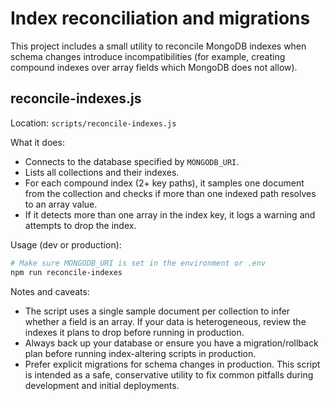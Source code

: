 # Index reconciliation and migrations

This project includes a small utility to reconcile MongoDB indexes when schema changes introduce incompatibilities (for example, creating compound indexes over array fields which MongoDB does not allow).

## reconcile-indexes.js

Location: `scripts/reconcile-indexes.js`

What it does:
- Connects to the database specified by `MONGODB_URI`.
- Lists all collections and their indexes.
- For each compound index (2+ key paths), it samples one document from the collection and checks if more than one indexed path resolves to an array value.
- If it detects more than one array in the index key, it logs a warning and attempts to drop the index.

Usage (dev or production):

```bash
# Make sure MONGODB_URI is set in the environment or .env
npm run reconcile-indexes
```

Notes and caveats:
- The script uses a single sample document per collection to infer whether a field is an array. If your data is heterogeneous, review the indexes it plans to drop before running in production.
- Always back up your database or ensure you have a migration/rollback plan before running index-altering scripts in production.
- Prefer explicit migrations for schema changes in production. This script is intended as a safe, conservative utility to fix common pitfalls during development and initial deployments.
